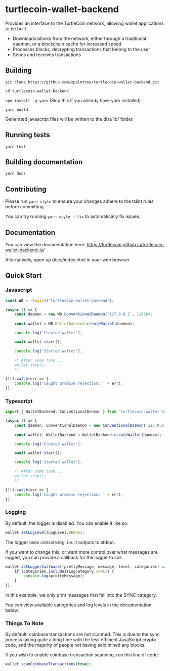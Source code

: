 # turtlecoin-wallet-backend

Provides an interface to the TurtleCoin network, allowing wallet applications to be built.

* Downloads blocks from the network, either through a traditional daemon, or a blockchain cache for increased speed
* Processes blocks, decrypting transactions that belong to the user
* Sends and receives transactions

## Building

`git clone https://github.com/zpalmtree/turtlecoin-wallet-backend.git`

`cd turtlecoin-wallet-backend`

`npm install -g yarn` (Skip this if you already have yarn installed)

`yarn build`

Generated javascript files will be written to the dist/lib/ folder.

## Running tests

`yarn test`

## Building documentation

`yarn docs`

## Contributing

Please run `yarn style` to ensure your changes adhere to the tslint rules before committing.

You can try running `yarn style --fix` to automatically fix issues.

## Documentation

You can view the documentation here: https://turtlecoin.github.io/turtlecoin-wallet-backend-js/

Alternatively, open up docs/index.html in your web browser.

## Quick Start

### Javascript

```javascript
const WB = require('turtlecoin-wallet-backend');

(async () => {
    const daemon = new WB.ConventionalDaemon('127.0.0.1', 11898);
    
    const wallet = WB.WalletBackend.createWallet(daemon);

    console.log('Created wallet');

    await wallet.start();

    console.log('Started wallet');

    /* After some time...
    wallet.stop();
    */

})().catch(err => {
    console.log('Caught promise rejection: ' + err);
});
```

### Typescript

```typescript
import { WalletBackend, ConventionalDaemon } from 'turtlecoin-wallet-backend';

(async () => {
    const daemon: ConventionalDaemon = new ConventionalDaemon('127.0.0.1', 11898);
    
    const wallet: WalletBackend = WalletBackend.createWallet(daemon);

    console.log('Created wallet');

    await wallet.start();

    console.log('Started wallet');

    /* After some time...
    wallet.stop();
    */

})().catch(err => {
    console.log('Caught promise rejection: ' + err);
});
```

### Logging

By default, the logger is disabled. You can enable it like so:

```javascript
wallet.setLogLevel(LogLevel.DEBUG);
```

The logger uses console.log, i.e. it outputs to stdout.

If you want to change this, or want more control over what messages are logged,
you can provide a callback for the logger to call.

```javascript
wallet.setLoggerCallback((prettyMessage, message, level, categories) => {
    if (categories.includes(LogCategory.SYNC)) {
        console.log(prettyMessage);
    }
});
```

In this example, we only print messages that fall into the SYNC category.

You can view available categories and log levels in the documentation below.

### Things To Note

By default, coinbase transactions are not scanned. This is due to the sync
process taking quite a long time with the less efficient JavaScript crypto
code, and the majority of people not having solo mined any blocks.

If you wish to enable coinbase transaction scanning, run this line of code:

```javascript
wallet.scanCoinbaseTransactions(true);
```

